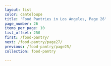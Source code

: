 ```yaml
---
layout: list
color: canteloupe
title: 'Food Pantries in Los Angeles, Page 26'
page_number: 26
items_per_page: 10
list_offset: 250
first: /food-pantry/
next: /food-pantry/page27/
previous: /food-pantry/page25/
collection: food-pantry

---
```

